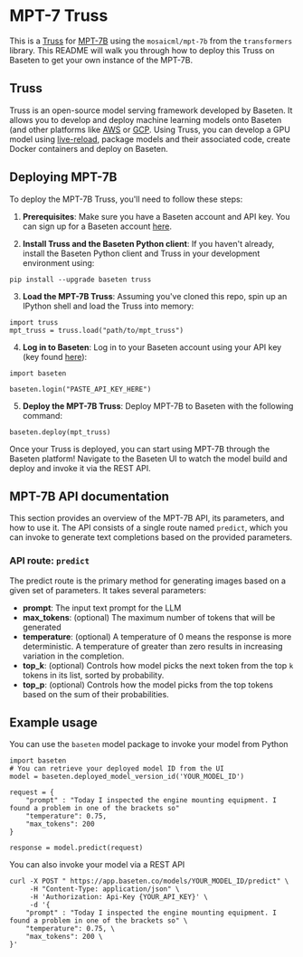 # MPT-7 Truss

This is a [Truss](https://truss.baseten.co/) for [MPT-7B](https://www.mosaicml.com/blog/mpt-7b) using the `mosaicml/mpt-7b` from the `transformers` library. This README will walk you through how to deploy this Truss on Baseten to get your own instance of the MPT-7B.

## Truss

Truss is an open-source model serving framework developed by Baseten. It allows you to develop and deploy machine learning models onto Baseten (and other platforms like [AWS](https://truss.baseten.co/deploy/aws) or [GCP](https://truss.baseten.co/deploy/gcp). Using Truss, you can develop a GPU model using [live-reload](https://baseten.co/blog/technical-deep-dive-truss-live-reload), package models and their associated code, create Docker containers and deploy on Baseten.

## Deploying MPT-7B

To deploy the MPT-7B Truss, you'll need to follow these steps:

1. __Prerequisites__: Make sure you have a Baseten account and API key. You can sign up for a Baseten account [here](https://app.baseten.co/signup).

2. __Install Truss and the Baseten Python client__: If you haven't already, install the Baseten Python client and Truss in your development environment using:
```
pip install --upgrade baseten truss
```

3. __Load the MPT-7B Truss__: Assuming you've cloned this repo, spin up an IPython shell and load the Truss into memory:
```
import truss
mpt_truss = truss.load("path/to/mpt_truss")
```

4. __Log in to Baseten__: Log in to your Baseten account using your API key (key found [here](https://app.baseten.co/settings/account/api_keys)):
```
import baseten

baseten.login("PASTE_API_KEY_HERE")
```

5. __Deploy the MPT-7B Truss__: Deploy MPT-7B to Baseten with the following command:
```
baseten.deploy(mpt_truss)
```

Once your Truss is deployed, you can start using MPT-7B through the Baseten platform! Navigate to the Baseten UI to watch the model build and deploy and invoke it via the REST API.

## MPT-7B API documentation
This section provides an overview of the MPT-7B API, its parameters, and how to use it. The API consists of a single route named `predict`, which you can invoke to generate text completions based on the provided parameters.

### API route: `predict`
The predict route is the primary method for generating images based on a given set of parameters. It takes several parameters:

- __prompt__: The input text prompt for the LLM
- __max_tokens__: (optional) The maximum number of tokens that will be generated
- __temperature__: (optional) A temperature of 0 means the response is more deterministic. A temperature of greater than zero results in increasing variation in the completion.
- __top_k__: (optional) Controls how model picks the next token from the top `k` tokens in its list, sorted by probability.
- __top_p__: (optional) Controls how the model picks from the top tokens based on the sum of their probabilities. 

## Example usage
You can use the `baseten` model package to invoke your model from Python
```
import baseten
# You can retrieve your deployed model ID from the UI
model = baseten.deployed_model_version_id('YOUR_MODEL_ID')

request = {
    "prompt" : "Today I inspected the engine mounting equipment. I found a problem in one of the brackets so"
    "temperature": 0.75,
    "max_tokens": 200
}

response = model.predict(request)
```

You can also invoke your model via a REST API
```
curl -X POST " https://app.baseten.co/models/YOUR_MODEL_ID/predict" \
     -H "Content-Type: application/json" \
     -H 'Authorization: Api-Key {YOUR_API_KEY}' \
     -d '{
    "prompt" : "Today I inspected the engine mounting equipment. I found a problem in one of the brackets so" \
    "temperature": 0.75, \
    "max_tokens": 200 \
}'
```
